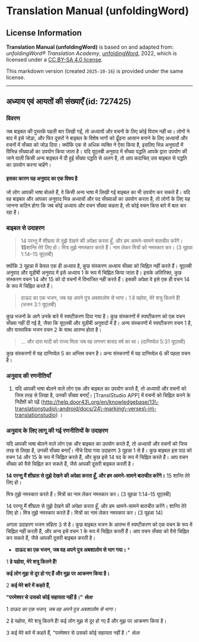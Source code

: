 # Translation Manual (unfoldingWord)

## License Information

**Translation Manual (unfoldingWord)** is based on and adapted from: _unfoldingWord® Translation Academy_, [unfoldingWord](https://unfoldingword.org/utw), 2022, which is licensed under a [CC BY-SA 4.0 license](https://creativecommons.org/licenses/by-sa/4.0/legalcode.en).

This markdown version (created `2025-10-16`) is provided under the same license.



--------------------------------

## अध्याय एवं आयतों की संख्याएँ (id: 727425)

### विवरण

जब बाइबल की पुस्तकें पहली बार लिखी गईं, तो अध्यायों और वचनों के लिए कोई विराम नहीं था। लोगों ने बाद में इसे जोड़ा, और फिर दूसरों ने बाइबल के विशेष भागों को ढूँढना आसान बनाने के लिए अध्यायों और वचनों में सँख्या को जोड़ दिया। क्योंकि एक से अधिक व्यक्ति ने ऐसा किया है, इसलिए भिन्न अनुवादों में विभिन्न सँख्याओं का उपयोग किया जाता है। यदि यूएलबी अनुवाद में सँख्या पद्धति आपके द्वारा उपयोग की जाने वाली किसी अन्य बाइबल में दी हुई सँख्या पद्धति से अलग है, तो आप कदाचित् उस बाइबल से पद्धति का उपयोग करना चाहेंगे।

#### इसका कारण यह अनुवाद का एक विषय है

जो लोग आपकी भाषा बोलते हैं, वे किसी अन्य भाषा में लिखी गई बाइबल का भी उपयोग कर सकते हैं। यदि वह बाइबल और आपका अनुवाद भिन्न अध्यायों और पद सँख्याओं का उपयोग करता है, तो लोगों के लिए यह जानना कठिन होगा कि जब कोई अध्याय और वचन सँख्या कहता है, तो कोई वचन किस बारे में बात कर रहा है।

### बाइबल से उदाहरण

> 14 परन्तु मैं शीघ्रता से तुझे देखने की अपेक्षा करता हूँ, और हम आमने\-सामने बातचीत करेंगे। **15**शान्ति तेरे लिए हो। मित्र तुझे नमस्कार करते हैं। नाम लेकर मित्रों को नमस्कार कर। (3 यूहन्ना 1:14–15 यूएलबी)

क्योंकि 3 यूहन्ना में केवल एक ही अध्याय है, कुछ संस्करण अध्याय सँख्या को चिह्नित नहीं करते हैं। यूएलबी अनुवाद और यूडीबी अनुवाद में इसे अध्याय 1 के रूप में चिह्नित किया जाता है। इसके अतिरिक्त, कुछ संस्करण वचन 14 और 15 को दो वचनों में विभाजित नहीं करते हैं। इसकी अपेक्षा वे इसे एक ही वचन 14 के रूप में चिह्नित करते हैं।

> दाऊद का एक भजन, जब वह अपने पुत्र अबशालोम से भागा। 1 हे यहोवा, मेरे शत्रु कितने हैं! (भजन 3:1 यूएलबी)

कुछ भजनों के आगे उनके बारे में स्पष्टीकरण दिया गया है। कुछ संस्करणों में स्पष्टीकरण को एक वचन सँख्या नहीं दी गई है, जैसा कि यूएलबी और यूडीबी अनुवादों में है। अन्य संस्करणों में स्पष्टीकरण वचन 1 है, और वास्तविक भजन वचन 2 के साथ आरम्भ होता है।

> ... और दारा मादी को राज्य मिला जब वह लगभग बासठ वर्ष का था। (दानिय्येल 5:31 यूएलबी)

कुछ संस्करणों में यह दानिय्येल 5 का अन्तिम वचन है। अन्य संस्करणों में यह दानिय्येल 6 की पहला वचन है।

### अनुवाद की रणनीतियाँ

1. यदि आपकी भाषा बोलने वाले लोग एक और बाइबल का उपयोग करते हैं, तो अध्यायों और वचनों को जिस तरह से लिखा है, उनकी सँख्या बनाएँ। \[TranslStudio APP] में वचनों को चिह्नित करने के निर्देशों को पढ़ें (http://help.door43\.org/en/knowledgebase/13\-translationstudio\-android/docs/24\-marking\-verses\-in\-translationstudio) ।

### अनुवाद के लिए लागू की गई रणनीतियों के उदाहरण

यदि आपकी भाषा बोलने वाले लोग एक और बाइबल का उपयोग करते हैं, तो अध्यायों और वचनों को जिस तरह से लिखा है, उनकी सँख्या बनाएँ। नीचे दिया गया उदाहरण 3 यूहन्ना 1 से है। कुछ बाइबल इस पाठ को वचन 14 और 15 के रूप में चिह्नित करते हैं, और कुछ इसे 14 पद के रूप में चिह्नित करते हैं। आप वचन सँख्या को वैसे चिह्नित कर सकते हैं, जैसे आपकी दूसरी बाइबल करती है।

**14 परन्तु मैं शीघ्रता से तुझे देखने की अपेक्षा करता हूँ, और हम आमने\-सामने बातचीत करेंगे।** 15 शान्ति तेरे लिए हो।

मित्र तुझे नमस्कार करते हैं। मित्रों का नाम लेकर नमस्कार कर। (3 यूहन्ना 1:14–15 यूएलबी)

14 परन्तु मैं शीघ्रता से तुझे देखने की अपेक्षा करता हूँ, और हम आमने\-सामने बातचीत करेंगे। शान्ति तेरे लिए हो। मित्र तुझे नमस्कार करते हैं। मित्रों का नाम लेकर नमस्कार कर। (3 यूहन्ना 14\)

अगला उदाहरण भजन संहिता 3 से है। कुछ बाइबल भजन के आरम्भ में स्पष्टीकरण को एक वचन के रूप में चिह्नित नहीं करती हैं, और अन्य इसे वचन 1 के रूप में चिह्नित करती हैं। आप वचन सँख्या को वैसे चिह्नित कर सकते हैं, जैसे आपकी दूसरी बाइबल करती है।

* **दाऊद का एक भजन, जब वह अपने पुत्र अबशालोम से भाग गया।** \*

1 **हे यहोवा, मेरे शत्रु कितने हैं!**

**कई लोग मुझ से दूर हो गए हैं और मुझ पर आक्रमण किया है।**

2 **कई मेरे बारे में कहते हैं,**

**"परमेश्वर से उसको कोई सहायता नहीं है।" *सेला***

1 *दाऊद का एक भजन, जब वह अपने पुत्र अबशालोम से भागा।*

2 हे यहोवा, मेरे शत्रु कितने हैं! कई लोग मुझ से दूर हो गए हैं और मुझ पर आक्रमण किया है।

3 कई मेरे बारे में कहते हैं, "परमेश्वर से उसको कोई सहायता नहीं है।" *सेला*


